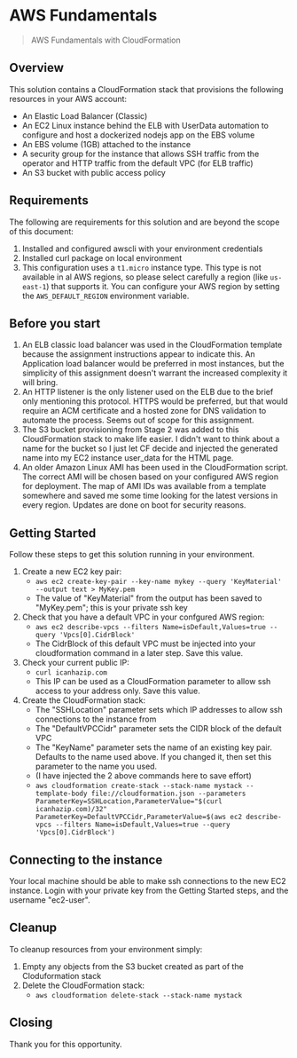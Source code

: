 # AWS Fundamentals
> AWS Fundamentals with CloudFormation

## Overview

This solution contains a CloudFormation stack that provisions the following resources in your AWS account:

* An Elastic Load Balancer (Classic)
* An EC2 Linux instance behind the ELB with UserData automation to configure and host a dockerized nodejs app on the EBS volume
* An EBS volume (1GB) attached to the instance
* A security group for the instance that allows SSH traffic from the operator and HTTP traffic from the default VPC (for ELB traffic)
* An S3 bucket with public access policy

## Requirements
The following are requirements for this solution and are beyond the scope of this document:

1. Installed and configured awscli with your environment credentials
1. Installed curl package on local environment
1. This configuration uses a `t1.micro` instance type. This type is not available in al AWS regions, so please select carefully a region (like `us-east-1`) that supports it. You can configure your AWS region by setting the `AWS_DEFAULT_REGION` environment variable.

## Before you start
1. An ELB classic load balancer was used in the CloudFormation template because the assignment instructions appear to indicate this. An Application load balancer would be preferred in most instances, but the simplicity of this assignment doesn't warrant the increased complexity it will bring. 
1. An HTTP listener is the only listener used on the ELB due to the brief only mentioning this protocol. HTTPS would be preferred, but that would require an ACM certificate and a hosted zone for DNS validation to automate the process. Seems out of scope for this assignment.
1. The S3 bucket provisioning from Stage 2 was added to this CloudFormation stack to make life easier. I didn't want to think about a name for the bucket so I just let CF decide and injected the generated name into my EC2 instance user_data for the HTML page.
1. An older Amazon Linux AMI has been used in the CloudFormation script. The correct AMI will be chosen based on your configured AWS region for deployment. The map of AMI IDs was available from a template somewhere and saved me some time looking for the latest versions in every region. Updates are done on boot for security reasons.

## Getting Started
Follow these steps to get this solution running in your environment.

1. Create a new EC2 key pair: 
    * `aws ec2 create-key-pair --key-name mykey --query 'KeyMaterial' --output text > MyKey.pem`
    * The value of "KeyMaterial" from the output has been saved to "MyKey.pem"; this is your private ssh key
1. Check that you have a default VPC in your confgured AWS region: 
    * `aws ec2 describe-vpcs --filters Name=isDefault,Values=true --query 'Vpcs[0].CidrBlock'`
    * The CidrBlock of this default VPC must be injected into your cloudformation command in a later step. Save this value.
1. Check your current public IP: 
    * `curl icanhazip.com`
    * This IP can be used as a CloudFormation parameter to allow ssh access to your address only. Save this value.
1. Create the CloudFormation stack:
    * The "SSHLocation" parameter sets which IP addresses to allow ssh connections to the instance from
    * The "DefaultVPCCidr" parameter sets the CIDR block of the default VPC 
    * The "KeyName" parameter sets the name of an existing key pair. Defaults to the name used above. If you changed it, then set this parameter to the name you used.
    * (I have injected the 2 above commands here to save effort)
    * `aws cloudformation create-stack --stack-name mystack --template-body file://cloudformation.json --parameters ParameterKey=SSHLocation,ParameterValue="$(curl icanhazip.com)/32" ParameterKey=DefaultVPCCidr,ParameterValue=$(aws ec2 describe-vpcs --filters Name=isDefault,Values=true --query 'Vpcs[0].CidrBlock')`

## Connecting to the instance

Your local machine should be able to make ssh connections to the new EC2 instance. Login with your private key from the Getting Started steps, and the username "ec2-user".

## Cleanup
To cleanup resources from your environment simply:

1. Empty any objects from the S3 bucket created as part of the Cloduformation stack
1. Delete the CloudFormation stack:
    * `aws cloudformation delete-stack --stack-name mystack`

## Closing
Thank you for this opportunity.